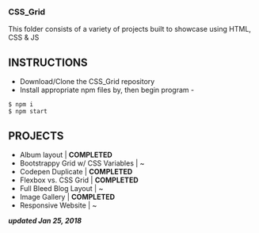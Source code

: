 ### CSS_Grid
This folder consists of a variety of projects built to showcase using HTML, CSS & JS

## INSTRUCTIONS

- Download/Clone the CSS_Grid repository 
- Install appropriate npm files by, then begin program - 
```
$ npm i 
$ npm start
```

## PROJECTS

- Album layout | **COMPLETED**
- Bootstrappy Grid w/ CSS Variables | ~
- Codepen Duplicate | **COMPLETED**
- Flexbox vs. CSS Grid | **COMPLETED**
- Full Bleed Blog Layout | ~
- Image Gallery | **COMPLETED**
- Responsive Website | ~

**_updated Jan 25, 2018_**


